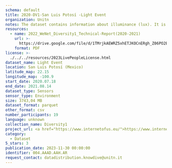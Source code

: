 ```yaml
---
schema: default
title: 2020-DV1-San Luis Potosí -Light Event
organization: Unitn
notes: The dataset contains information about illuminance (lux). It is part of Wenet Diversity 1 data collection, which contains data about the everyday life activities of students coming from 8 different universities located in China, Denmark, India, Italy, Mexico, Mongolia, Paraguay and UK. The data were collected via questionnaires, data coming from 27 smartphone sensors associated to thousand self-reported annotations over a period of 4 weeks.
resources:
  - name: 2022_WeNet_Diversity1_Technical-Report(2020-2021)
    url: >-
      https://drive.google.com/file/d/1TMrjkAEWRZ5xhETJKOCnERgh_Z06PO2E/view?usp=drive_link
    format: PDF
license: >-
  ./../../resources/2023LivePeopleLicense.html
dataset_name: Light Event
location: San Luis Potosí (Mexico)
latitude_map: 22.15
longitude_map: -100.9
start_date: 2020.07.18 
end_date: 2021.08.14 
dataset_type: Sensors
sensor_type: Environment
size: 3743,04 MB
dataset_format: parquet
other_format: csv
number_participants: 19
language: unknown
collection_name: Diversity1
project_url: <a href="https://www.internetofus.eu/">https://www.internetofus.eu/</a>
category:
  - Dataset
5_stars: 3
publication_date: 2023-11-30 00:00:00
identifier: 004.AAAD.AAH.AR
request_contact: datadistribution.knowdive@unitn.it
---
```

